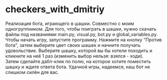 # checkers_with_dmitriy
Реализация бота, играющего в шашки. Совместно с моим одногруппником. Для того, чтобы поиграть в шашки, нужно скачать файлы под названиями 
main.py, visual.py, bot.py и global_variables.py.
Чтобы начать игру, запустите программу. Нажмите на кнопку "Против бота", затем выберите цвет своих шашек и начните получать удовольствие. 
Выберите шашку, которой вы бы хотели походить и кликните на неё 1 раз (изменить выбор нельзя: взялся - ходи).  
Затем сделайте дабл-клик по полю, на которое хотите поместить шашку и ждите ответа бота.
Удачной игры, надеемся, наш бот не слишком силён для вас.
